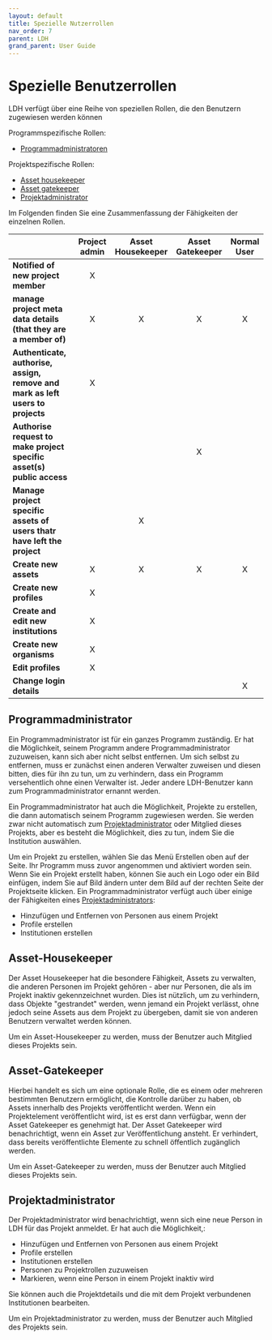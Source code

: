 ```yaml
---
layout: default
title: Spezielle Nutzerrollen
nav_order: 7
parent: LDH
grand_parent: User Guide
---
```

# Spezielle Benutzerrollen

LDH verfügt über eine Reihe von speziellen Rollen, die den Benutzern zugewiesen werden können

Programmspezifische Rollen:

- [Programmadministratoren](#programmadministrator)

Projektspezifische Rollen:

- [Asset housekeeper](#asset-housekeeper)
- [Asset gatekeeper](#asset-gatekeeper)
- [Projektadministrator](#programmadministrator)

Im Folgenden finden Sie eine Zusammenfassung der Fähigkeiten der einzelnen Rollen.

|| **Project admin**| **Asset Housekeeper** | **Asset Gatekeeper** | **Normal User** |
|---|:---:|:---:|:---:|:---:|
| **Notified of new project member**|X||||
| **manage project meta data details (that they are a member of)**|X|X|X|X|
| **Authenticate, authorise, assign, remove and mark as left users to projects** |X|||||
| **Authorise request to make project specific asset(s) public access**|||X|
| **Manage project specific assets of users thatr have left the project**||X|||
| **Create new assets**|X|X|X|X|
| **Create new profiles**|X||||
| **Create and edit new institutions**|X||||
| **Create new organisms**|X||||
| **Edit profiles**|X||||
| **Change login details**||||X|

## Programmadministrator

Ein Programmadministrator ist für ein ganzes Programm zuständig. Er hat die Möglichkeit, seinem Programm andere Programmadministrator zuzuweisen, kann sich aber nicht selbst entfernen. Um sich selbst zu entfernen, muss er zunächst einen anderen Verwalter zuweisen und diesen bitten, dies für ihn zu tun, um zu verhindern, dass ein Programm versehentlich ohne einen Verwalter ist. Jeder andere LDH-Benutzer kann zum Programmadministrator ernannt werden.

Ein Programmadministrator hat auch die Möglichkeit, Projekte zu erstellen, die dann automatisch seinem Programm zugewiesen werden. Sie werden zwar nicht automatisch zum [Projektadministrator](#programmadministrator) oder Mitglied dieses Projekts, aber es besteht die Möglichkeit, dies zu tun, indem Sie die Institution auswählen.

Um ein Projekt zu erstellen, wählen Sie das Menü Erstellen oben auf der Seite. Ihr Programm muss zuvor angenommen und aktiviert worden sein. Wenn Sie ein Projekt erstellt haben, können Sie auch ein Logo oder ein Bild einfügen, indem Sie auf Bild ändern unter dem Bild auf der rechten Seite der Projektseite klicken. Ein Programmadministrator verfügt auch über einige der Fähigkeiten eines [Projektadministrators](#programmadministrator):

- Hinzufügen und Entfernen von Personen aus einem Projekt
- Profile erstellen
- Institutionen erstellen

## Asset-Housekeeper

Der Asset Housekeeper hat die besondere Fähigkeit, Assets zu verwalten, die anderen Personen im Projekt gehören - aber nur Personen, die als im Projekt inaktiv gekennzeichnet wurden. Dies ist nützlich, um zu verhindern, dass Objekte "gestrandet" werden, wenn jemand ein Projekt verlässt, ohne jedoch seine Assets aus dem Projekt zu übergeben, damit sie von anderen Benutzern verwaltet werden können.

Um ein Asset-Housekeeper zu werden, muss der Benutzer auch Mitglied dieses Projekts sein.

## Asset-Gatekeeper

Hierbei handelt es sich um eine optionale Rolle, die es einem oder mehreren bestimmten Benutzern ermöglicht, die Kontrolle darüber zu haben, ob Assets innerhalb des Projekts veröffentlicht werden. Wenn ein Projektelement veröffentlicht wird, ist es erst dann verfügbar, wenn der Asset Gatekeeper es genehmigt hat. Der Asset Gatekeeper wird benachrichtigt, wenn ein Asset zur Veröffentlichung ansteht. Er verhindert, dass bereits veröffentlichte Elemente zu schnell öffentlich zugänglich werden.

Um ein Asset-Gatekeeper zu werden, muss der Benutzer auch Mitglied dieses Projekts sein.

## Projektadministrator

Der Projektadministrator wird benachrichtigt, wenn sich eine neue Person in LDH für das Projekt anmeldet. Er hat auch die Möglichkeit,:

- Hinzufügen und Entfernen von Personen aus einem Projekt
- Profile erstellen
- Institutionen erstellen
- Personen zu Projektrollen zuzuweisen
- Markieren, wenn eine Person in einem Projekt inaktiv wird

Sie können auch die Projektdetails und die mit dem Projekt verbundenen Institutionen bearbeiten.

Um ein Projektadministrator zu werden, muss der Benutzer auch Mitglied des Projekts sein.
